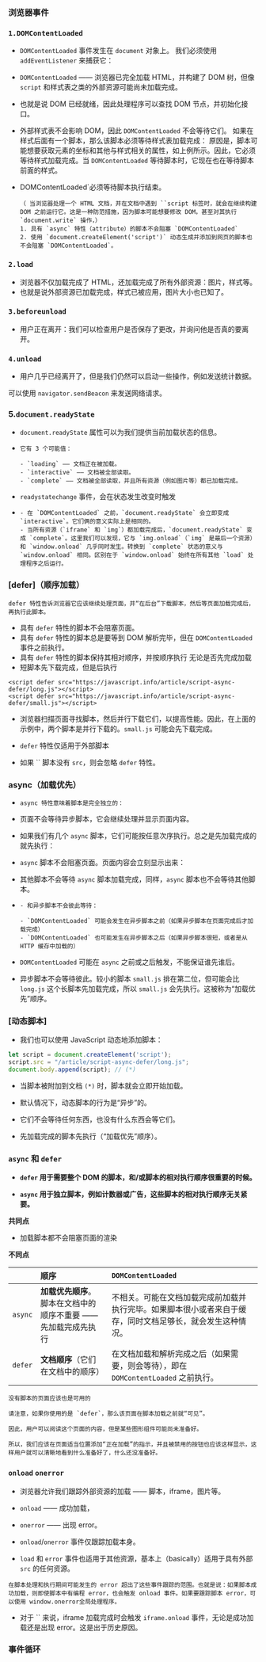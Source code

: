 ### 浏览器事件

### **`1.DOMContentLoaded`** 

- `DOMContentLoaded` 事件发生在 `document` 对象上。  我们必须使用 `addEventListener` 来捕获它：

- `DOMContentLoaded` —— 浏览器已完全加载 HTML，并构建了 DOM 树，但像 `script` 和样式表之类的外部资源可能尚未加载完成。

- 也就是说 DOM 已经就绪，因此处理程序可以查找 DOM 节点，并初始化接口。

-  外部样式表不会影响 DOM，因此 `DOMContentLoaded` 不会等待它们。  如果在样式后面有一个脚本，那么该脚本必须等待样式表加载完成： 原因是，脚本可能想要获取元素的坐标和其他与样式相关的属性，如上例所示。因此，它必须等待样式加载完成。当 `DOMContentLoaded` 等待脚本时，它现在也在等待脚本前面的样式。

- DOMContentLoaded`必须等待脚本执行结束。

  ```
  （ 当浏览器处理一个 HTML 文档，并在文档中遇到 ``script 标签时，就会在继续构建 DOM 之前运行它。这是一种防范措施，因为脚本可能想要修改 DOM，甚至对其执行 `document.write` 操作，）
  1. 具有 `async` 特性（attribute）的脚本不会阻塞 `DOMContentLoaded` 
  2. 使用 `document.createElement('script')` 动态生成并添加到网页的脚本也不会阻塞 `DOMContentLoaded`。
  ```

### **`2.load`** 

- 浏览器不仅加载完成了 HTML，还加载完成了所有外部资源：图片，样式等。
- 也就是说外部资源已加载完成，样式已被应用，图片大小也已知了。

### **`3.beforeunload`** 

- 用户正在离开：我们可以检查用户是否保存了更改，并询问他是否真的要离开。

### **`4.unload`** 

-  用户几乎已经离开了，但是我们仍然可以启动一些操作，例如发送统计数据。

  可以使用 `navigator.sendBeacon` 来发送网络请求。

### **5.`document.readyState`**

- `document.readyState` 属性可以为我们提供当前加载状态的信息。

- ```
  它有 3 个可能值：
  
  - `loading` —— 文档正在被加载。
  - `interactive` —— 文档被全部读取。
  - `complete` —— 文档被全部读取，并且所有资源（例如图片等）都已加载完成。
  ```

-  `readystatechange` 事件，会在状态发生改变时触发 


- ```
  - 在 `DOMContentLoaded` 之前，`document.readyState` 会立即变成 `interactive`。它们俩的意义实际上是相同的。
  - 当所有资源（`iframe` 和 `img`）都加载完成后，`document.readyState` 变成 `complete`。这里我们可以发现，它与 `img.onload`（`img` 是最后一个资源）和 `window.onload` 几乎同时发生。转换到 `complete` 状态的意义与 `window.onload` 相同。区别在于 `window.onload` 始终在所有其他 `load` 处理程序之后运行。
  ```

### [defer]（顺序加载）

`defer 特性告诉浏览器它应该继续处理页面，并“在后台”下载脚本，然后等页面加载完成后，再执行此脚本。`

- 具有 `defer` 特性的脚本不会阻塞页面。
- 具有 `defer` 特性的脚本总是要等到 DOM 解析完毕，但在 `DOMContentLoaded` 事件之前执行。
- 具有 `defer` 特性的脚本保持其相对顺序，并按顺序执行 无论是否先完成加载 
- 短脚本先下载完成，但是后执行 

```markup
<script defer src="https://javascript.info/article/script-async-defer/long.js"></script>
<script defer src="https://javascript.info/article/script-async-defer/small.js"></script>
```

- 浏览器扫描页面寻找脚本，然后并行下载它们，以提高性能。因此，在上面的示例中，两个脚本是并行下载的。`small.js` 可能会先下载完成。


- `defer` 特性仅适用于外部脚本      
- 如果 `` 脚本没有 `src`，则会忽略 `defer` 特性。

### async（加载优先）

- `async 特性意味着脚本是完全独立的：`
- 页面不会等待异步脚本，它会继续处理并显示页面内容。
- 如果我们有几个 `async` 脚本，它们可能按任意次序执行。总之是先加载完成的就先执行： 

- `async` 脚本不会阻塞页面。页面内容会立刻显示出来：

-  其他脚本不会等待 `async` 脚本加载完成，同样，`async` 脚本也不会等待其他脚本。


- ```
  - 和异步脚本不会彼此等待：
  
  - `DOMContentLoaded` 可能会发生在异步脚本之前（如果异步脚本在页面完成后才加载完成）
  - `DOMContentLoaded` 也可能发生在异步脚本之后（如果异步脚本很短，或者是从 HTTP 缓存中加载的）
  ```

- `DOMContentLoaded` 可能在 `async` 之前或之后触发，不能保证谁先谁后。
- 异步脚本不会等待彼此。较小的脚本 `small.js` 排在第二位，但可能会比 `long.js` 这个长脚本先加载完成，所以 `small.js` 会先执行。这被称为“加载优先”顺序。

### [动态脚本]

- 我们也可以使用 JavaScript 动态地添加脚本：


```javascript
let script = document.createElement('script');
script.src = "/article/script-async-defer/long.js";
document.body.append(script); // (*)
```

- 当脚本被附加到文档 `(*)` 时，脚本就会立即开始加载。


- 默认情况下，动态脚本的行为是“异步”的。

- 它们不会等待任何东西，也没有什么东西会等它们。
- 先加载完成的脚本先执行（“加载优先”顺序）。



### `async` 和 `defer`

- **`defer` 用于需要整个 DOM 的脚本，和/或脚本的相对执行顺序很重要的时候。**

- **`async` 用于独立脚本，例如计数器或广告，这些脚本的相对执行顺序无关紧要。** 

**共同点**

- 加载脚本都不会阻塞页面的渲染

**不同点**

|         | 顺序                                                         | `DOMContentLoaded`                                           |
| :------ | :----------------------------------------------------------- | :----------------------------------------------------------- |
| `async` | **加载优先顺序**。脚本在文档中的顺序不重要 —— 先加载完成先执行 | 不相关。可能在文档加载完成前加载并执行完毕。如果脚本很小或者来自于缓存，同时文档足够长，就会发生这种情况。 |
| `defer` | **文档顺序**（它们在文档中的顺序）                           | 在文档加载和解析完成之后（如果需要，则会等待），即在 `DOMContentLoaded` 之前执行。 |

```
没有脚本的页面应该也是可用的

请注意，如果你使用的是 `defer`，那么该页面在脚本加载之前就“可见”。

因此，用户可以阅读这个页面的内容，但是某些图形组件可能尚未准备好。

所以，我们应该在页面适当位置添加“正在加载”的指示，并且被禁用的按钮也应该这样显示，这样用户就可以清晰地看到什么准备好了，什么还没准备好。
```

### **`onload` `onerror`** 

- 浏览器允许我们跟踪外部资源的加载 —— 脚本，iframe，图片等。


- `onload` —— 成功加载，
- `onerror` —— 出现 error。

- `onload`/`onerror` 事件仅跟踪加载本身。
- `load` 和 `error` 事件也适用于其他资源，基本上（basically）适用于具有外部 `src` 的任何资源。 

`在脚本处理和执行期间可能发生的 error 超出了这些事件跟踪的范围。也就是说：如果脚本成功加载，则即使脚本中有编程 error，也会触发 onload 事件。如果要跟踪脚本 error，可以使用 window.onerror全局处理程序。`

- 对于 `` 来说，iframe 加载完成时会触发 `iframe.onload` 事件，无论是成功加载还是出现 error。这是出于历史原因。

### 事件循环